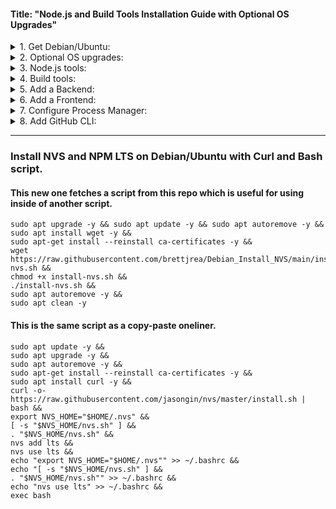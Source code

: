 #### Title: "Node.js and Build Tools Installation Guide with Optional OS Upgrades"

  <details>
  <summary>1. Get Debian/Ubuntu:</summary>
  
  1. [Install WSL Debian on Windows](https://github.com/brettjrea/Windows_WSL_Debian)
  
  2. [Install WSL Ubuntu on Windows](https://github.com/brettjrea/Windows_WSL_Ubuntu)
  
  3. [Install VSCode with Remote Pack on Windows](https://github.com/brettjrea/Windows_VSC_Remote_Pack)
  
  </details>

  <details>
  <summary>2. Optional OS upgrades:</summary>
  
  1. [Upgrade Debian Bullseye to Buster](https://github.com/brettjrea/Debian_Bullseye_Upgrade_Script)
  
  2. [Upgrade Ubuntu Focal to Jammy](https://github.com/brettjrea/Ubuntu_Jammy_Upgrade_Script)
  
  </details>
  
  <details>
  <summary>3. Node.js tools:</summary>
  
  1. [Install NVM](https://github.com/brettjrea/Debian_Install_NVM) - Node Version Manager
  
  2. [Install NVS](https://github.com/brettjrea/Debian_Install_NVS) - Node Version Switcher (added 02/23 it is a cross-platform node based successor/replacement for NVM)
  
  </details>
  
  <details>     
  <summary>4. Build tools:</summary>       
  
  1. [Install common build tools.](https://github.com/brettjrea/Debian_Install_Common_Build_Tools)
  
  </details>
  
  <details>   
  <summary>5. Add a Backend:</summary> 
  
  1. [Install Strapi.io backend](https://github.com/brettjrea/Debian_Strapi_Backend_API)
  
  </details>
  
  <details>   
  <summary>6. Add a Frontend:</summary> 
  
  1. [Install Gatsby frontend](https://github.com/brettjrea/Debian_Gatsby_Frontend_Client)
  
  </details>
  
  <details>   
  <summary>7. Configure Process Manager:</summary> 
  
  1. [Configure PM2 Process Manager](https://github.com/brettjrea/Debian_Configure_PM2)
  
  </details>
  
  <details>   
  <summary>8. Add GitHub CLI:</summary> 
  
  1. [Install GitHub CLI](https://github.com/brettjrea/Debian_Install_GitHub_CLI)
  
  </details>
  
  
---
### Install NVS and NPM LTS on Debian/Ubuntu with Curl and Bash script.

#### This new one fetches a script from this repo which is useful for using inside of another script.

```
sudo apt upgrade -y && sudo apt update -y && sudo apt autoremove -y &&
sudo apt install wget -y &&
sudo apt-get install --reinstall ca-certificates -y &&
wget https://raw.githubusercontent.com/brettjrea/Debian_Install_NVS/main/install-nvs.sh &&
chmod +x install-nvs.sh &&
./install-nvs.sh &&
sudo apt autoremove -y &&
sudo apt clean -y
```


#### This is the same script as a copy-paste oneliner.

```
sudo apt update -y &&
sudo apt upgrade -y && 
sudo apt autoremove -y && 
sudo apt-get install --reinstall ca-certificates -y && 
sudo apt install curl -y && 
curl -o- https://raw.githubusercontent.com/jasongin/nvs/master/install.sh | bash && 
export NVS_HOME="$HOME/.nvs" && 
[ -s "$NVS_HOME/nvs.sh" ] && 
. "$NVS_HOME/nvs.sh" && 
nvs add lts && 
nvs use lts && 
echo "export NVS_HOME="$HOME/.nvs"" >> ~/.bashrc && 
echo "[ -s "$NVS_HOME/nvs.sh" ] && 
. "$NVS_HOME/nvs.sh"" >> ~/.bashrc && 
echo "nvs use lts" >> ~/.bashrc && 
exec bash
```
